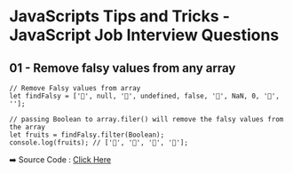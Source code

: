 # JavaScripts Tips and Tricks - JavaScript Job Interview Questions

## 01 - Remove falsy values from any array
```
// Remove Falsy values from array
let findFalsy = ['🍎', null, '🥑', undefined, false, '🍌', NaN, 0, '🍒', ''];

// passing Boolean to array.filer() will remove the falsy values from the array
let fruits = findFalsy.filter(Boolean);
console.log(fruits); // ['🍎', '🥑', '🍌', '🍒'];
```

➡️ Source Code : [Click Here](01_Tips-and-Tricks/script.js)